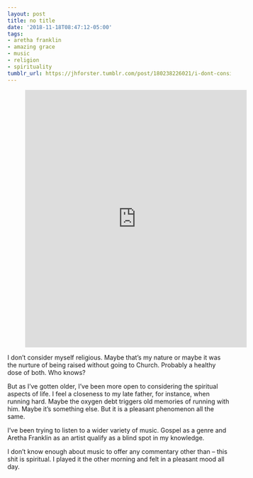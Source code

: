 ```yaml
---
layout: post
title: no title
date: '2018-11-18T08:47:12-05:00'
tags:
- aretha franklin
- amazing grace
- music
- religion
- spirituality
tumblr_url: https://jhforster.tumblr.com/post/180238226021/i-dont-consider-myself-religious-maybe-thats-my
---
```

<figure data-npf='{"type":"audio","provider":"spotify","url":"https://open.spotify.com/track/3vRIF08WhN3PrKsUGqlRJ0?si=T0967vFTSdm47dtSUaDT4g","title":"Amazing Grace [Live at New Temple Missionary Baptist Church, Los Angeles, January 13, 1972] - Live at New Temple Missionary Baptist Church, Los Angeles, January 13, 1972","artist":"Aretha Franklin","album":"Amazing Grace: The Complete Recordings","poster":[{"url":"https://66.media.tumblr.com/2c854bb9b1ce2a3877ea2fa81c69b76f/tumblr_pie60rtXvJ1tw1dop_540.jpg","type":"image/jpeg","width":640,"height":640}],"attribution":{"type":"app","url":"https://open.spotify.com/track/3vRIF08WhN3PrKsUGqlRJ0?si=T0967vFTSdm47dtSUaDT4g","app_name":"spotify","display_text":"Listen on Spotify"}}'><iframe class="spotify_audio_player" src="https://embed.spotify.com/?uri=https%3A%2F%2Fopen.spotify.com%2Ftrack%2F3vRIF08WhN3PrKsUGqlRJ0%3Fsi%3DT0967vFTSdm47dtSUaDT4g&amp;view=coverart" frameborder="0" allowtransparency="true" width="500" height="580"></iframe></figure>

I don’t consider myself religious. Maybe that’s my nature or maybe it was the nurture of being raised without going to Church. Probably a healthy dose of both. Who knows?

But as I’ve gotten older, I’ve been more open to considering the spiritual aspects of life. I feel a closeness to my late father, for instance, when running hard. Maybe the oxygen debt triggers old memories of running with him. Maybe it’s something else. But it is a pleasant phenomenon all the same.

I’ve been trying to listen to a wider variety of music. Gospel as a genre and Aretha Franklin as an artist qualify as a blind spot in my knowledge.

I don’t know enough about music to offer any commentary other than – this shit is spiritual. I played it the other morning and felt in a pleasant mood all day.

